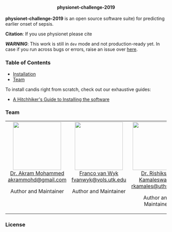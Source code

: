 <h4 align="center">
	physionet-challenge-2019
</h4>

**physionet-challenge-2019** is an open source software suite) for predicting earlier onset of sepsis.

**Citation**: If you use physionet please cite

***WARNING***: This work is still in `dev` mode and not production-ready yet. In case if you run across bugs or errors, raise an issue over [here](https://github.com/akram-mohammed/physionet-challenge-2019/issues).

### Table of Contents
* [Installation](#installation)
* [Team](#team)


To install candis right from scratch, check out our exhaustive guides:
* [A Hitchhiker's Guide to Installing the software](https://github.com/HelikarLab/physionet-challenge-2019/wiki/A-Hitchhiker's-Guide-to-Installing-the-software)

### Team
<table align="center">
  <tbody>
    <tr>
		<td align="center" valign="top">
			<img height="150" src="https://github.com/akram-mohammed.png?s=150">
			<br>
			<a href="https://github.com/akram-mohammed">Dr. Akram Mohammed</a>
			<br>
			<a href="mailto:akrammohd@gmail.com">akrammohd@gmail.com</a>
			<br>
			<p>Author and Maintainer</p>
		</td>
		<td align="center" valign="top">
			<img height="150" src="https://github.com/akram-mohammed.png?s=150">
			<br>
			<a href="https://github.com/akram-mohammed">Franco van Wyk</a>
			<br>
			<a href="mailto:fvanwyk@vols.utk.edu">fvanwyk@vols.utk.edu</a>
			<br>
			<p>Author and Maintainer</p>
		</td>
	 			<td align="center" valign="top">
			<img height="150" src="https://github.com/akram-mohammed.png?s=150">
			<br>
			<a href="https://github.com/akram-mohammed">Dr. Rishiksan Kamaleswaran</a>
			<br>
			<a href="mailto:rkamales@uthsc.edu">rkamales@uthsc.edu</a>
			<br>
			<p>Author and Maintainer</p>
		</td>
    <td align="center" valign="top">
			<img height="150" src="https://github.com/akram-mohammed.png?s=150">
			<br>
			<a href="https://github.com/akram-mohammed">Dr. Anahita Khojandi</a>
			<br>
			<a href="mailto:khojandi@utk.edu">khojandi@utk.edu</a>
			<br>
			<p>Author and Maintainer</p>
		</td>
     </tr>
  </tbody>
</table>

### License

